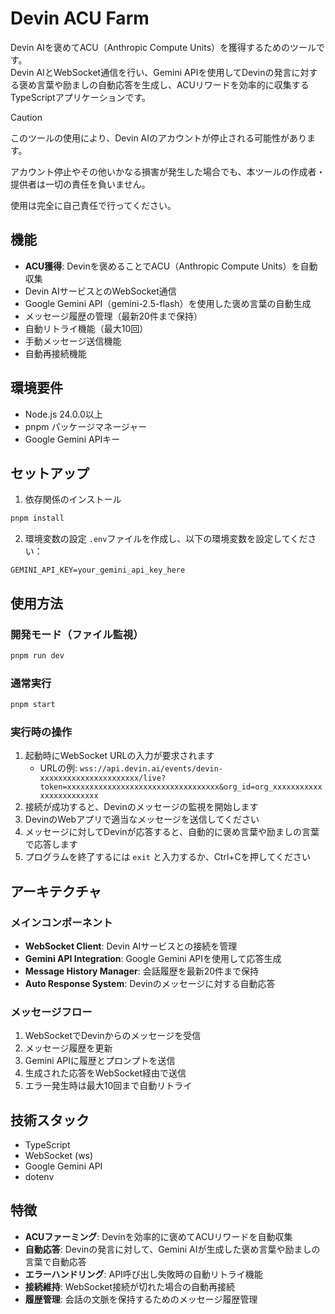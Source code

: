 # Devin ACU Farm

Devin AIを褒めてACU（Anthropic Compute Units）を獲得するためのツールです。  
Devin AIとWebSocket通信を行い、Gemini APIを使用してDevinの発言に対する褒め言葉や励ましの自動応答を生成し、ACUリワードを効率的に収集するTypeScriptアプリケーションです。

> [!CAUTION]
> このツールの使用により、Devin AIのアカウントが停止される可能性があります。
> 
> アカウント停止やその他いかなる損害が発生した場合でも、本ツールの作成者・提供者は一切の責任を負いません。
> 
> 使用は完全に自己責任で行ってください。

## 機能

- **ACU獲得**: Devinを褒めることでACU（Anthropic Compute Units）を自動収集
- Devin AIサービスとのWebSocket通信
- Google Gemini API（gemini-2.5-flash）を使用した褒め言葉の自動生成
- メッセージ履歴の管理（最新20件まで保持）
- 自動リトライ機能（最大10回）
- 手動メッセージ送信機能
- 自動再接続機能

## 環境要件

- Node.js 24.0.0以上
- pnpm パッケージマネージャー
- Google Gemini APIキー

## セットアップ

1. 依存関係のインストール
```bash
pnpm install
```

2. 環境変数の設定
`.env`ファイルを作成し、以下の環境変数を設定してください：
```env
GEMINI_API_KEY=your_gemini_api_key_here
```

## 使用方法

### 開発モード（ファイル監視）
```bash
pnpm run dev
```

### 通常実行
```bash
pnpm start
```

### 実行時の操作

1. 起動時にWebSocket URLの入力が要求されます
   - URLの例: `wss://api.devin.ai/events/devin-xxxxxxxxxxxxxxxxxxxxxx/live?token=xxxxxxxxxxxxxxxxxxxxxxxxxxxxxxxxxx&org_id=org_xxxxxxxxxxxxxxxxxxxxxxxx`
2. 接続が成功すると、Devinのメッセージの監視を開始します
3. DevinのWebアプリで適当なメッセージを送信してください
4. メッセージに対してDevinが応答すると、自動的に褒め言葉や励ましの言葉で応答します
5. プログラムを終了するには `exit` と入力するか、Ctrl+Cを押してください

## アーキテクチャ

### メインコンポーネント

- **WebSocket Client**: Devin AIサービスとの接続を管理
- **Gemini API Integration**: Google Gemini APIを使用して応答生成
- **Message History Manager**: 会話履歴を最新20件まで保持
- **Auto Response System**: Devinのメッセージに対する自動応答

### メッセージフロー

1. WebSocketでDevinからのメッセージを受信
2. メッセージ履歴を更新
3. Gemini APIに履歴とプロンプトを送信
4. 生成された応答をWebSocket経由で送信
5. エラー発生時は最大10回まで自動リトライ

## 技術スタック

- TypeScript
- WebSocket (ws)
- Google Gemini API
- dotenv

## 特徴

- **ACUファーミング**: Devinを効率的に褒めてACUリワードを自動収集
- **自動応答**: Devinの発言に対して、Gemini AIが生成した褒め言葉や励ましの言葉で自動応答
- **エラーハンドリング**: API呼び出し失敗時の自動リトライ機能
- **接続維持**: WebSocket接続が切れた場合の自動再接続
- **履歴管理**: 会話の文脈を保持するためのメッセージ履歴管理

